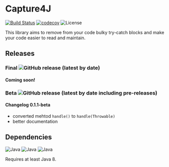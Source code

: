 # Capture4J

[![Build Status](https://travis-ci.org/firaja/capture4j.svg?branch=master)](https://travis-ci.org/firaja/capture4j)
[![codecov](https://codecov.io/gh/firaja/capture4j/branch/master/graph/badge.svg)](https://codecov.io/gh/firaja/capture4j)
![License](https://img.shields.io/github/license/firaja/capture4j)

This library aims to remove from your code bulky try-catch blocks and make your code easier to read and maintain.

## Releases
### Final ![GitHub release (latest by date)](https://img.shields.io/github/v/release/firaja/capture4j)

#### Coming soon!

### Beta ![GitHub release (latest by date including pre-releases)](https://img.shields.io/github/v/release/firaja/capture4j?include_prereleases)
#### Changelog 0.1.1-beta
 * converted mehtod `handle()` to `handle(Throwable)`
 * better documentation

## Dependencies

![Java](https://img.shields.io/badge/java-1.8-informational.svg)
![Java](https://img.shields.io/badge/aspectj--maven-1.11-informational.svg)
![Java](https://img.shields.io/badge/junit-4.3-informational.svg)

Requires at least Java 8.
